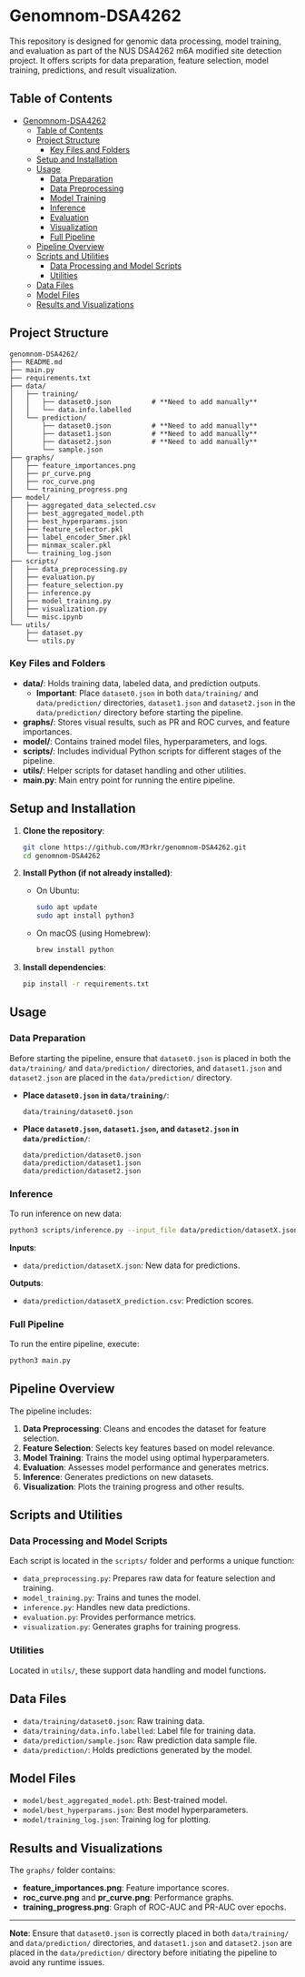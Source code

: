 # Genomnom-DSA4262

This repository is designed for genomic data processing, model training, and evaluation as part of the NUS DSA4262 m6A modified site detection project. It offers scripts for data preparation, feature selection, model training, predictions, and result visualization.

## Table of Contents

- [Genomnom-DSA4262](#genomnom-dsa4262)
  - [Table of Contents](#table-of-contents)
  - [Project Structure](#project-structure)
    - [Key Files and Folders](#key-files-and-folders)
  - [Setup and Installation](#setup-and-installation)
  - [Usage](#usage)
    - [Data Preparation](#data-preparation)
    - [Data Preprocessing](#data-preprocessing)
    - [Model Training](#model-training)
    - [Inference](#inference)
    - [Evaluation](#evaluation)
    - [Visualization](#visualization)
    - [Full Pipeline](#full-pipeline)
  - [Pipeline Overview](#pipeline-overview)
  - [Scripts and Utilities](#scripts-and-utilities)
    - [Data Processing and Model Scripts](#data-processing-and-model-scripts)
    - [Utilities](#utilities)
  - [Data Files](#data-files)
  - [Model Files](#model-files)
  - [Results and Visualizations](#results-and-visualizations)

## Project Structure

```plaintext
genomnom-DSA4262/
├── README.md
├── main.py
├── requirements.txt
├── data/
│   ├── training/
│   │   ├── dataset0.json          # **Need to add manually**
│   │   └── data.info.labelled
│   └── prediction/
│       ├── dataset0.json          # **Need to add manually**
│       ├── dataset1.json          # **Need to add manually**
│       ├── dataset2.json          # **Need to add manually**
│       └── sample.json
├── graphs/
│   ├── feature_importances.png
│   ├── pr_curve.png
│   ├── roc_curve.png
│   └── training_progress.png
├── model/
│   ├── aggregated_data_selected.csv
│   ├── best_aggregated_model.pth
│   ├── best_hyperparams.json
│   ├── feature_selector.pkl
│   ├── label_encoder_5mer.pkl
│   ├── minmax_scaler.pkl
│   └── training_log.json
├── scripts/
│   ├── data_preprocessing.py
│   ├── evaluation.py
│   ├── feature_selection.py
│   ├── inference.py
│   ├── model_training.py
│   ├── visualization.py
│   └── misc.ipynb
└── utils/
    ├── dataset.py
    └── utils.py
```

### Key Files and Folders

- **data/**: Holds training data, labeled data, and prediction outputs.
  - **Important**: Place `dataset0.json` in both `data/training/` and `data/prediction/` directories, `dataset1.json` and `dataset2.json` in the `data/prediction/` directory before starting the pipeline.
- **graphs/**: Stores visual results, such as PR and ROC curves, and feature importances.
- **model/**: Contains trained model files, hyperparameters, and logs.
- **scripts/**: Includes individual Python scripts for different stages of the pipeline.
- **utils/**: Helper scripts for dataset handling and other utilities.
- **main.py**: Main entry point for running the entire pipeline.

## Setup and Installation

1. **Clone the repository**:

   ```bash
   git clone https://github.com/M3rkr/genomnom-DSA4262.git
   cd genomnom-DSA4262
   ```
2. **Install Python (if not already installed)**:

   - On Ubuntu:

     ```bash
     sudo apt update
     sudo apt install python3
     ```
   - On macOS (using Homebrew):

     ```bash
     brew install python
     ```
3. **Install dependencies**:

   ```bash
   pip install -r requirements.txt
   ```

## Usage

### Data Preparation

Before starting the pipeline, ensure that `dataset0.json` is placed in both the `data/training/` and `data/prediction/` directories, and `dataset1.json` and `dataset2.json` are placed in the `data/prediction/` directory.

- **Place `dataset0.json` in `data/training/`**:

  ```plaintext
  data/training/dataset0.json
  ```
- **Place `dataset0.json`, `dataset1.json`, and `dataset2.json` in `data/prediction/`**:

  ```plaintext
  data/prediction/dataset0.json
  data/prediction/dataset1.json
  data/prediction/dataset2.json
  ```

### Inference

To run inference on new data:

```bash
python3 scripts/inference.py --input_file data/prediction/datasetX.json --output_file data/prediction/datasetX_prediction.csv
```

**Inputs**:

- `data/prediction/datasetX.json`: New data for predictions.

**Outputs**:

- `data/prediction/datasetX_prediction.csv`: Prediction scores.

### Full Pipeline

To run the entire pipeline, execute:

```bash
python3 main.py
```

## Pipeline Overview

The pipeline includes:

1. **Data Preprocessing**: Cleans and encodes the dataset for feature selection.
2. **Feature Selection**: Selects key features based on model relevance.
3. **Model Training**: Trains the model using optimal hyperparameters.
4. **Evaluation**: Assesses model performance and generates metrics.
5. **Inference**: Generates predictions on new datasets.
6. **Visualization**: Plots the training progress and other results.

## Scripts and Utilities

### Data Processing and Model Scripts

Each script is located in the `scripts/` folder and performs a unique function:

- `data_preprocessing.py`: Prepares raw data for feature selection and training.
- `model_training.py`: Trains and tunes the model.
- `inference.py`: Handles new data predictions.
- `evaluation.py`: Provides performance metrics.
- `visualization.py`: Generates graphs for training progress.

### Utilities

Located in `utils/`, these support data handling and model functions.

## Data Files

- `data/training/dataset0.json`: Raw training data.
- `data/training/data.info.labelled`: Label file for training data.
- `data/prediction/sample.json`: Raw prediction data sample file.
- `data/prediction/`: Holds predictions generated by the model.

## Model Files

- `model/best_aggregated_model.pth`: Best-trained model.
- `model/best_hyperparams.json`: Best model hyperparameters.
- `model/training_log.json`: Training log for plotting.

## Results and Visualizations

The `graphs/` folder contains:

- **feature_importances.png**: Feature importance scores.
- **roc_curve.png** and **pr_curve.png**: Performance graphs.
- **training_progress.png**: Graph of ROC-AUC and PR-AUC over epochs.

---

**Note**: Ensure that `dataset0.json` is correctly placed in both `data/training/` and `data/prediction/` directories, and `dataset1.json` and `dataset2.json` are placed in the `data/prediction/` directory before initiating the pipeline to avoid any runtime issues.
